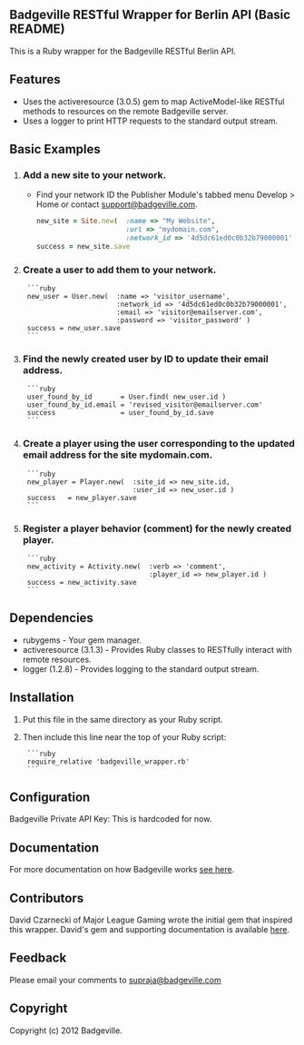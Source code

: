 Badgeville RESTful Wrapper for Berlin API (Basic README)
--------------------------------------------------------
This is a Ruby wrapper for the Badgeville RESTful Berlin API.

Features
--------
* Uses the activeresource (3.0.5) gem to map ActiveModel-like RESTful methods to resources on the remote Badgeville server.
* Uses a logger to print HTTP requests to the standard output stream.


Basic Examples
--------------

1. ### Add a new site to your network.
   - Find your network ID the Publisher Module's tabbed menu Develop > Home or contact <support@badgeville.com>.
        ```ruby
        new_site = Site.new(  :name => "My Website",
                              :url => "mydomain.com",
                              :network_id => '4d5dc61ed0c0b32b79000001' )
        success = new_site.save
        ```

2. ### Create a user to add them to your network.
        ```ruby
        new_user = User.new(  :name => 'visitor_username',
                              :network_id => '4d5dc61ed0c0b32b79000001',
                              :email => 'visitor@emailserver.com',
                              :password => 'visitor_password' )
        success = new_user.save
        ```

3. ### Find the newly created user by ID to update their email address.
        ```ruby
        user_found_by_id       = User.find( new_user.id )
        user_found_by_id.email = 'revised_visitor@emailserver.com'
        success                = user_found_by_id.save
        ```

4. ### Create a player using the user corresponding to the updated email address for the site mydomain.com.
        ```ruby
        new_player = Player.new(  :site_id => new_site.id,
                                  :user_id => new_user.id )
        success   = new_player.save
        ```

5. ### Register a player behavior (comment) for the newly created player.
        ```ruby
        new_activity = Activity.new(  :verb => 'comment',
                                      :player_id => new_player.id )
        success = new_activity.save
        ```

Dependencies
-------------
* rubygems - Your gem manager.
* activeresource (3.1.3) - Provides Ruby classes to RESTfully interact with remote resources.
* logger (1.2.8) - Provides logging to the standard output stream.


Installation
-------------
1. Put this file in the same directory as your Ruby script.
2. Then include this line near the top of your Ruby script:

        ```ruby
        require_relative 'badgeville_wrapper.rb'
        ```

Configuration
-------------
Badgeville Private API Key: This is hardcoded for now.


Documentation
-------------
For more documentation on how Badgeville works [see here](http://rules.badgeville.com/).


Contributors
------------
David Czarnecki of Major League Gaming wrote the initial gem that inspired this wrapper. David's gem and supporting documentation is available [here](https://github.com/badgeville/badgeville-ruby).


Feedback
--------
Please email your comments to <supraja@badgeville.com>

Copyright
---------
Copyright (c) 2012 Badgeville.
